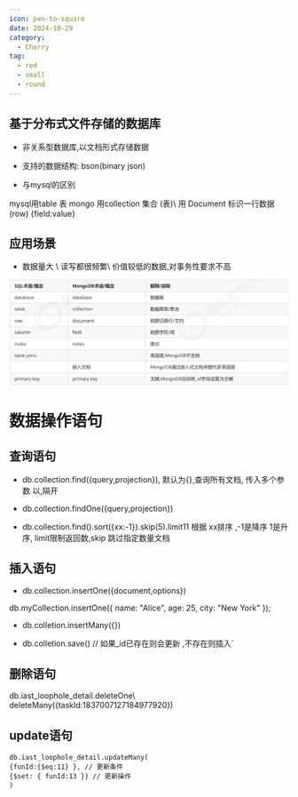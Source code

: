 ```yaml
---
icon: pen-to-square
date: 2024-10-29
category:
  - Cherry
tag:
  - red
  - small
  - round
---
```


## 基于分布式文件存储的数据库
- 非关系型数据库,以文档形式存储数据

- 支持的数据结构:  bson(binary json)

- 与mysql的区别

mysql用table 表
mongo  用collection 集合 (表)\   用  Document  标识一行数据 (row)
{field:value}

## 应用场景

- 数据量大  \  读写都很频繁\   价值较低的数据,对事务性要求不高

![alt text](image.png)



# 数据操作语句

## 查询语句

- db.collection.find({query,projection}), 默认为{},查询所有文档,  传入多个参数 以,隔开

- db.collection.findOne({query,projection})

- db.collection.find().sort({xx:-1}).skip(5).limit11  根据 xx排序 ,-1是降序  1是升序,  limit限制返回数,skip 跳过指定数量文档


## 插入语句

- db.collection.insertOne({document,options})

db.myCollection.insertOne({
    name: "Alice",
    age: 25,
    city: "New York"
});


- db.colletion.insertMany({})

- db.colletion.save()  // 如果_id已存在则会更新  ,不存在则插入`

## 删除语句

 db.iast_loophole_detail.deleteOne\  deleteMany({taskId:1837007127184977920})


## update语句
````
db.iast_loophole_detail.updateMany(
{funId:{$eq:11} }, // 更新条件
{$set: { funId:13 }} // 更新操作
)
````
